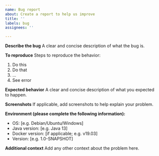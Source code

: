 ```yaml
---
name: Bug report
about: Create a report to help us improve
title: ''
labels: bug
assignees: ''

---
```


**Describe the bug**
A clear and concise description of what the bug is.

**To reproduce**
Steps to reproduce the behavior:
1. Do this
2. Do that
3. ...
4. See error

**Expected behavior**
A clear and concise description of what you expected to happen.

**Screenshots**
If applicable, add screenshots to help explain your problem.

**Environment (please complete the following information):**
 - OS: [e.g. Debian/Ubuntu/Windows]
 - Java version: [e.g. Java 13]
 - Docker version: [if applicable; e.g. v19.03]
 - Version: [e.g. 1.0-SNAPSHOT]

**Additional context**
Add any other context about the problem here.
